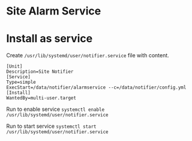 # Site Alarm Service

# Install as service

Create `/usr/lib/systemd/user/notifier.service` file with content.

```
[Unit]
Description=Site Notifier
[Service]
Type=simple
ExecStart=/data/notifier/alarmservice --c=/data/notifier/config.yml
[Install]
WantedBy=multi-user.target
```

Run to enable service
`systemctl enable /usr/lib/systemd/user/notifier.service`

Run to start service
`systemctl start /usr/lib/systemd/user/notifier.service`
